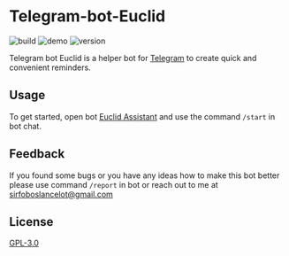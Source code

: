 # Telegram-bot-Euclid

![build](https://img.shields.io/badge/build-passing-brightgreen)
![demo](https://img.shields.io/badge/demo-online-brightgreen)
![version](https://img.shields.io/badge/version-1.2.6-blue)

Telegram bot Euclid is a helper bot for [Telegram](https://telegram.org) to create quick and convenient reminders.

## Usage

To get started, open bot [Euclid Assistant](https://t.me/EuclidAssistantBot) and use the command ```/start``` in bot chat.

## Feedback

If you found some bugs or you have any ideas how to make this bot better please use command ```/report``` in bot or reach out to me at sirfoboslancelot@gmail.com

## License

[GPL-3.0](https://choosealicense.com/licenses/gpl-3.0/)